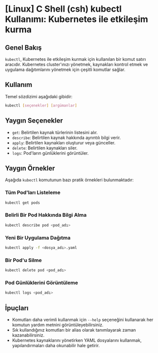 # [Linux] C Shell (csh) kubectl Kullanımı: Kubernetes ile etkileşim kurma

## Genel Bakış
`kubectl`, Kubernetes ile etkileşim kurmak için kullanılan bir komut satırı aracıdır. Kubernetes cluster'ınızı yönetmek, kaynakları kontrol etmek ve uygulama dağıtımlarını yönetmek için çeşitli komutlar sağlar.

## Kullanım
Temel sözdizimi aşağıdaki gibidir:
```bash
kubectl [seçenekler] [argümanlar]
```

## Yaygın Seçenekler
- `get`: Belirtilen kaynak türlerinin listesini alır.
- `describe`: Belirtilen kaynak hakkında ayrıntılı bilgi verir.
- `apply`: Belirtilen kaynakları oluşturur veya günceller.
- `delete`: Belirtilen kaynakları siler.
- `logs`: Pod'ların günlüklerini görüntüler.

## Yaygın Örnekler
Aşağıda `kubectl` komutunun bazı pratik örnekleri bulunmaktadır:

### Tüm Pod'ları Listeleme
```bash
kubectl get pods
```

### Belirli Bir Pod Hakkında Bilgi Alma
```bash
kubectl describe pod <pod_adı>
```

### Yeni Bir Uygulama Dağıtma
```bash
kubectl apply -f <dosya_adı>.yaml
```

### Bir Pod'u Silme
```bash
kubectl delete pod <pod_adı>
```

### Pod Günlüklerini Görüntüleme
```bash
kubectl logs <pod_adı>
```

## İpuçları
- Komutları daha verimli kullanmak için `--help` seçeneğini kullanarak her komutun yardım metnini görüntüleyebilirsiniz.
- Sık kullandığınız komutları bir alias olarak tanımlayarak zaman kazanabilirsiniz.
- Kubernetes kaynaklarını yönetirken YAML dosyalarını kullanmak, yapılandırmaları daha okunabilir hale getirir.